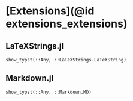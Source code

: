
# [Extensions](@id extensions_extensions)

## LaTeXStrings.jl

```@docs
show_typst(::Any, ::LaTeXStrings.LaTeXString)
```

## Markdown.jl

```@docs
show_typst(::Any, ::Markdown.MD)
```
